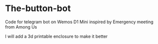 # The-button-bot
Code for telegram bot on Wemos D1 Mini inspired by Emergency meeting from Among Us

I will add a 3d printable enclosure to make it better
